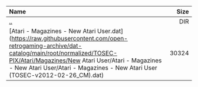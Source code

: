 |Name|Size|
|:---|---:|
|[..](../index.html)|DIR|
|[Atari - Magazines - New Atari User.dat](https://raw.githubusercontent.com/open-retrogaming-archive/dat-catalog/main/root/normalized/TOSEC-PIX/Atari/Magazines/New Atari User/Atari - Magazines - New Atari User/Atari - Magazines - New Atari User (TOSEC-v2012-02-26_CM).dat)|30324|
